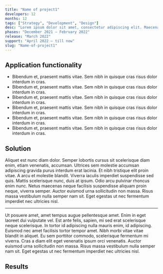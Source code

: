 ```yaml
---
title: "Name of project1"
developers: 12
months: 12
tags: ["Strategy", "Development", "Design"]
desc: "Lorem ipsum dolor sit amet, consectetur adipiscing elit. Maecenas quis augue libero, pharetra viverra adipiscing massa. Elementum, fermentum nulla imperdiet auctor proin. Molestie commodo blandit libero quis."
phases: "December 2021 — February 2022"
release: "March 2022"
support: "April 2022 — till now"
slug: "Name-of-project1"
---
```


## Application functionality

- Bibendum et, praesent mattis vitae. Sem nibh in quisque cras risus dolor interdum in cras.
- Bibendum et, praesent mattis vitae. Sem nibh in quisque cras risus dolor interdum in cras.
- Bibendum et, praesent mattis vitae. Sem nibh in quisque cras risus dolor interdum in cras.
- Bibendum et, praesent mattis vitae. Sem nibh in quisque cras risus dolor interdum in cras.
- Bibendum et, praesent mattis vitae. Sem nibh in quisque cras risus dolor interdum in cras.
- Bibendum et, praesent mattis vitae. Sem nibh in quisque cras risus dolor interdum in cras.

## Solution

Aliquet est nunc diam dolor. Semper lobortis cursus sit scelerisque diam enim, etiam venenatis, accumsan. Ultrices sem molestie accumsan adipiscing gravida purus interdum erat lacinia. Et nibh tristique elit proin vitae.
A arcu et molestie blandit. Viverra iaculis imperdiet suspendisse sed quis. Mattis scelerisque nunc, duis at ipsum. Odio arcu pulvinar rhoncus enim nunc. Netus maecenas neque facilisis suspendisse aliquam proin neque, viverra semper. Auctor euismod urna sollicitudin non massa. Risus massa vestibulum nulla semper nam sit. Eget egestas ut nec fermentum imperdiet nec ultricies nisl.


---


Ut posuere amet, amet tempus augue pellentesque amet. Enim in eget laoreet dui vulputate vel. Est ante felis, sapien, mi sed erat scelerisque neque scelerisque. In tortor id adipiscing nulla mauris enim, id adipiscing. Euismod nec amet facilisis tortor tempor amet. Nibh morbi vitae vitae blandit in aliquet. Eu sem porttitor commodo, scelerisque fermentum mi viverra. Cras a diam elit eget venenatis ipsum orci venenatis. Auctor euismod urna sollicitudin non massa. Risus massa vestibulum nulla semper nam sit. Eget egestas ut nec fermentum imperdiet nec ultricies nisl.

## Results




